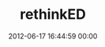 ---
title: "rethinkED"
date: 2012-06-17 16:44:59 00:00
permalink: /rethinkedteam
twitter: "rethinkEDteam"
likes: [886,887,888,889,891,913,914,915,1038,1039,1040,1041,1042,1043,1044]
id: 1056
gravatar: "http://www.gravatar.com/avatar/5e54b63e7f337417e8f2366d6897218c"
---
